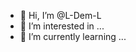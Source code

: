 - 👋 Hi, I’m @L-Dem-L
- 👀 I’m interested in ...
- 🌱 I’m currently learning ...

<!---
L-Dem-L/L-Dem-L is a ✨ special ✨ repository because its `README.md` (this file) appears on your GitHub profile.
You can click the Preview link to take a look at your changes.
--->
